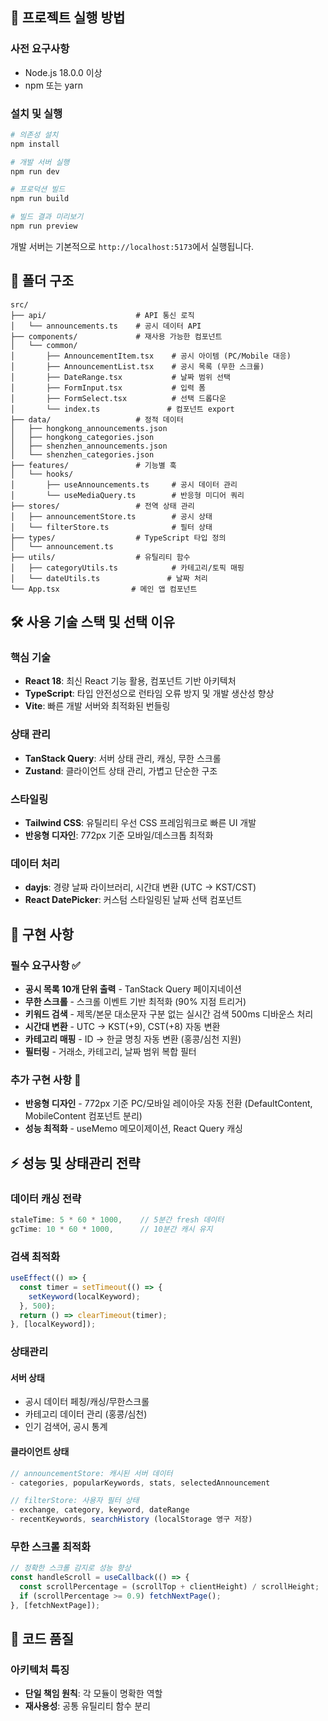 ## 🚀 프로젝트 실행 방법

### 사전 요구사항

- Node.js 18.0.0 이상
- npm 또는 yarn

### 설치 및 실행

```bash
# 의존성 설치
npm install

# 개발 서버 실행
npm run dev

# 프로덕션 빌드
npm run build

# 빌드 결과 미리보기
npm run preview
```

개발 서버는 기본적으로 `http://localhost:5173`에서 실행됩니다.

## 📁 폴더 구조

```
src/
├── api/                    # API 통신 로직
│   └── announcements.ts    # 공시 데이터 API
├── components/             # 재사용 가능한 컴포넌트
│   └── common/
│       ├── AnnouncementItem.tsx    # 공시 아이템 (PC/Mobile 대응)
│       ├── AnnouncementList.tsx    # 공시 목록 (무한 스크롤)
│       ├── DateRange.tsx           # 날짜 범위 선택
│       ├── FormInput.tsx           # 입력 폼
│       ├── FormSelect.tsx          # 선택 드롭다운
│       └── index.ts               # 컴포넌트 export
├── data/                   # 정적 데이터
│   ├── hongkong_announcements.json
│   ├── hongkong_categories.json
│   ├── shenzhen_announcements.json
│   └── shenzhen_categories.json
├── features/               # 기능별 훅
│   └── hooks/
│       ├── useAnnouncements.ts     # 공시 데이터 관리
│       └── useMediaQuery.ts        # 반응형 미디어 쿼리
├── stores/                 # 전역 상태 관리
│   ├── announcementStore.ts        # 공시 상태
│   └── filterStore.ts              # 필터 상태
├── types/                  # TypeScript 타입 정의
│   └── announcement.ts
├── utils/                  # 유틸리티 함수
│   ├── categoryUtils.ts            # 카테고리/토픽 매핑
│   └── dateUtils.ts               # 날짜 처리
└── App.tsx                # 메인 앱 컴포넌트
```

## 🛠 사용 기술 스택 및 선택 이유

### 핵심 기술

- **React 18**: 최신 React 기능 활용, 컴포넌트 기반 아키텍처
- **TypeScript**: 타입 안전성으로 런타임 오류 방지 및 개발 생산성 향상
- **Vite**: 빠른 개발 서버와 최적화된 번들링

### 상태 관리

- **TanStack Query**: 서버 상태 관리, 캐싱, 무한 스크롤
- **Zustand**: 클라이언트 상태 관리, 가볍고 단순한 구조

### 스타일링

- **Tailwind CSS**: 유틸리티 우선 CSS 프레임워크로 빠른 UI 개발
- **반응형 디자인**: 772px 기준 모바일/데스크톱 최적화

### 데이터 처리

- **dayjs**: 경량 날짜 라이브러리, 시간대 변환 (UTC → KST/CST)
- **React DatePicker**: 커스텀 스타일링된 날짜 선택 컴포넌트

## 🎯 구현 사항

### 필수 요구사항 ✅

- **공시 목록 10개 단위 출력** - TanStack Query 페이지네이션
- **무한 스크롤** - 스크롤 이벤트 기반 최적화 (90% 지점 트리거)
- **키워드 검색** - 제목/본문 대소문자 구분 없는 실시간 검색 500ms 디바운스 처리
- **시간대 변환** - UTC → KST(+9), CST(+8) 자동 변환
- **카테고리 매핑** - ID → 한글 명칭 자동 변환 (홍콩/심천 지원)
- **필터링** - 거래소, 카테고리, 날짜 범위 복합 필터

### 추가 구현 사항 🚀

- **반응형 디자인** - 772px 기준 PC/모바일 레이아웃 자동 전환 (DefaultContent, MobileContent 컴포넌트 분리)
- **성능 최적화** - useMemo 메모이제이션, React Query 캐싱

## ⚡ 성능 및 상태관리 전략

### 데이터 캐싱 전략

```typescript
staleTime: 5 * 60 * 1000,    // 5분간 fresh 데이터
gcTime: 10 * 60 * 1000,      // 10분간 캐시 유지
```

### 검색 최적화

```typescript
useEffect(() => {
  const timer = setTimeout(() => {
    setKeyword(localKeyword);
  }, 500);
  return () => clearTimeout(timer);
}, [localKeyword]);
```

### 상태관리

#### 서버 상태

- 공시 데이터 페칭/캐싱/무한스크롤
- 카테고리 데이터 관리 (홍콩/심천)
- 인기 검색어, 공시 통계

#### 클라이언트 상태

```typescript
// announcementStore: 캐시된 서버 데이터
- categories, popularKeywords, stats, selectedAnnouncement

// filterStore: 사용자 필터 상태
- exchange, category, keyword, dateRange
- recentKeywords, searchHistory (localStorage 영구 저장)
```

### 무한 스크롤 최적화

```typescript
// 정확한 스크롤 감지로 성능 향상
const handleScroll = useCallback(() => {
  const scrollPercentage = (scrollTop + clientHeight) / scrollHeight;
  if (scrollPercentage >= 0.9) fetchNextPage();
}, [fetchNextPage]);
```

## 🔧 코드 품질

### 아키텍처 특징

- **단일 책임 원칙**: 각 모듈이 명확한 역할
- **재사용성**: 공통 유틸리티 함수 분리
